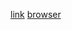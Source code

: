 [link](https://www.figma.com/file/MvXexagOM20173tF4CuDH0/%D0%A2%D0%97-%D0%9F%D0%9E%D0%94%D0%95%D0%9B%D0%98?type=design&node-id=0%3A1&mode=design&t=2qocEONi0pqHe4AG-1)
[browser](https:/VladilenItStep.github.io/maket)
